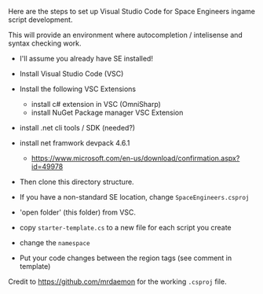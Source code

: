 Here are the steps to set up Visual Studio Code for Space Engineers ingame
script development.

This will provide an environment where autocompletion / intelisense and
syntax checking work.

* I'll assume you already have SE installed!
* Install Visual Studio Code (VSC)
* Install the following VSC Extensions
  * install c# extension in VSC (OmniSharp)
  * install NuGet Package manager VSC Extension
* install .net cli tools / SDK (needed?)
* install net framwork devpack 4.6.1
  * https://www.microsoft.com/en-us/download/confirmation.aspx?id=49978


* Then clone this directory structure.
* If you have a non-standard SE location, change `SpaceEngineers.csproj`
* 'open folder' (this folder) from VSC.
*  copy `starter-template.cs` to a new file for each script you create
* change the `namespace`
* Put your code changes between the region tags (see comment in template)


Credit to https://github.com/mrdaemon for the working `.csproj` file.

